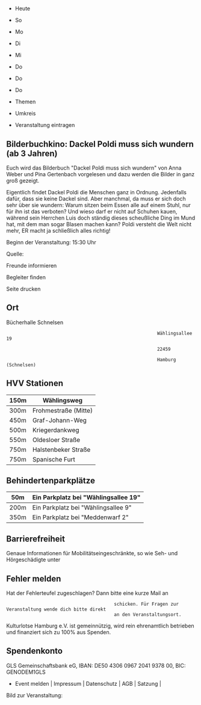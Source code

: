# 

- Heute
- So
- Mo
- Di
- Mi
- Do
- Do
- Do

- Themen
- Umkreis

- Veranstaltung eintragen

## Bilderbuchkino: Dackel Poldi muss sich wundern (ab 3 Jahren)

<!-- image -->

Euch wird das Bilderbuch "Dackel Poldi muss sich wundern" von Anna Weber und Pina Gertenbach vorgelesen und dazu werden die Bilder in ganz groß gezeigt.

Eigentlich findet Dackel Poldi die Menschen ganz in Ordnung. Jedenfalls dafür, dass sie keine Dackel sind. Aber manchmal, da muss er sich doch sehr über sie wundern: Warum sitzen beim Essen alle auf einem Stuhl, nur für ihn ist das verboten? Und wieso darf er nicht auf Schuhen kauen, während sein Herrchen Luis doch ständig dieses scheußliche Ding im Mund hat, mit dem man sogar Blasen machen kann? Poldi versteht die Welt nicht mehr, ER macht ja schließlich alles richtig!

Beginn der Veranstaltung: 15:30 Uhr

Quelle:

Freunde informieren

Begleiter finden

Seite drucken

## Ort

Bücherhalle Schnelsen
				                                            
				
				
												

				                                            Wählingsallee 19

				                                            22459 

				                                            Hamburg (Schnelsen)

## HVV Stationen

| 150m   | Wählingsweg          |
|--------|----------------------|
| 300m   | Frohmestraße (Mitte) |
| 450m   | Graf-Johann-Weg      |
| 500m   | Kriegerdankweg       |
| 550m   | Oldesloer Straße     |
| 750m   | Halstenbeker Straße  |
| 750m   | Spanische Furt       |

## Behindertenparkplätze

| 50m   | Ein Parkplatz bei "Wählingsallee 19"   |
|-------|----------------------------------------|
| 200m  | Ein Parkplatz bei "Wählingsallee  9"   |
| 350m  | Ein Parkplatz bei "Meddenwarf 2"       |

## Barrierefreiheit

Genaue Informationen für Mobilitätseingeschränkte, so wie Seh- und Hörgeschädigte unter

## Fehler melden

Hat der Fehlerteufel zugeschlagen? Dann bitte eine kurze Mail an
											
											schicken. Für Fragen zur Veranstaltung wende dich bitte direkt
											an den Veranstaltungsort.

Kulturlotse Hamburg e.V. ist gemeinnützig, wird rein ehrenamtlich betrieben und finanziert sich zu 100% aus Spenden.

## Spendenkonto

GLS Gemeinschaftsbank eG, IBAN: DE50 4306 0967 2041 9378 00, BIC: GENODEM1GLS

- Event melden | Impressum | Datenschutz | AGB | Satzung |

Bild zur Veranstaltung:

<!-- image -->